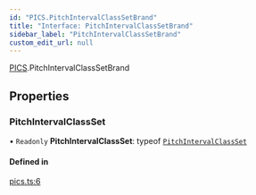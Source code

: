 ```yaml
---
id: "PICS.PitchIntervalClassSetBrand"
title: "Interface: PitchIntervalClassSetBrand"
sidebar_label: "PitchIntervalClassSetBrand"
custom_edit_url: null
---
```


[PICS](../namespaces/PICS.md).PitchIntervalClassSetBrand

## Properties

### PitchIntervalClassSet

• `Readonly` **PitchIntervalClassSet**: typeof [`PitchIntervalClassSet`](PICS.PitchIntervalClassSetBrand.md#pitchintervalclassset)

#### Defined in

[pics.ts:6](https://github.com/noriapi/brand-music/blob/dfa1322/src/pics.ts#L6)

